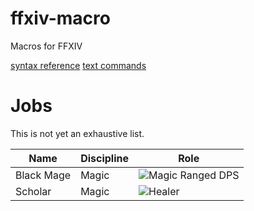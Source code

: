 # ffxiv-macro
Macros for FFXIV

[syntax reference](https://ffxiv.consolegameswiki.com/wiki/Macro)
[text commands](https://na.finalfantasyxiv.com/lodestone/playguide/db/text_command/placeholder/)

# Jobs

This is not yet an exhaustive list.

| Name | Discipline | Role |
|---------------|---------------|---------------|
| Black Mage | Magic | ![Magic Ranged DPS](https://img.finalfantasyxiv.com/lds/promo/h/X/8Dnf8Wy9IyxIt21y6lrE5atKt0.png) |
| Scholar | Magic | ![Healer](https://img.finalfantasyxiv.com/lds/promo/h/e/V5xx3kfnREBO-2xWbTUW2Csy_Q.png) |